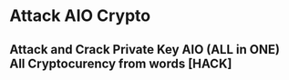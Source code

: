 # Attack AIO Crypto

## Attack and Crack Private Key AIO (ALL in ONE) All Cryptocurency from words [HACK]

